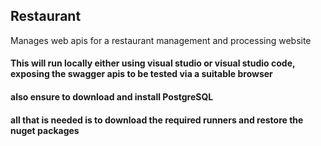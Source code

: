 ## Restaurant
Manages web apis for a restaurant management and processing website
#### This will run locally either using visual studio or visual studio code, exposing the swagger apis to be tested via a suitable browser
#### also ensure to download and install PostgreSQL
#### all that is needed is to download the required runners and restore the nuget packages
